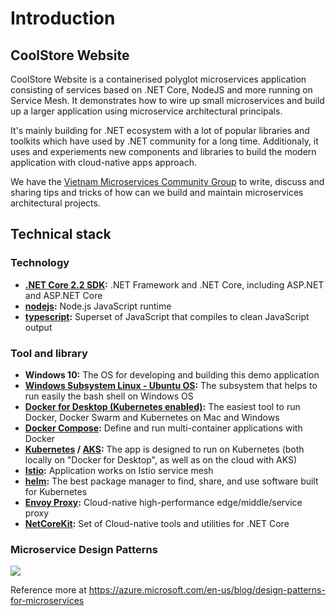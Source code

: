 # Introduction

## CoolStore Website

CoolStore Website is a containerised polyglot microservices application consisting of services based on .NET Core, NodeJS and more running on Service Mesh. It demonstrates how to wire up small microservices and build up a larger application using microservice architectural principals.

It's mainly building for .NET ecosystem with a lot of popular libraries and toolkits which have used by .NET community for a long time. Additionaly, it uses and experiements new components and libraries to build the modern application with cloud-native apps approach.

We have the [Vietnam Microservices Community Group](https://www.facebook.com/groups/645391349250568) to write, discuss and sharing tips and tricks of how can we build and maintain microservices architectural projects.

## Technical stack

### Technology

- **[.NET Core 2.2 SDK](https://github.com/dotnet/core):** .NET Framework and .NET Core, including ASP.NET and ASP.NET Core
- **[nodejs](https://github.com/nodejs/node):** Node.js JavaScript runtime
- **[typescript](https://github.com/Microsoft/TypeScript):** Superset of JavaScript that compiles to clean JavaScript output

### Tool and library

- **Windows 10:** The OS for developing and building this demo application
- **[Windows Subsystem Linux - Ubuntu OS](https://docs.microsoft.com/en-us/windows/wsl/install-win10):** The subsystem that helps to run easily the bash shell on Windows OS
- **[Docker for Desktop (Kubernetes enabled)](https://www.docker.com/products/docker-engine#/windows):** The easiest tool to run Docker, Docker Swarm and Kubernetes on Mac and Windows
- **[Docker Compose](https://github.com/docker/compose):** Define and run multi-container applications with Docker
- **[Kubernetes](https://github.com/kubernetes/kubernetes) / [AKS](https://docs.microsoft.com/en-us/azure/aks):** The app is designed to run on Kubernetes (both locally on "Docker for Desktop", as well as on the cloud with AKS)
- **[Istio](https://github.com/istio/istio):** Application works on Istio service mesh
- **[helm](https://github.com/helm/helm):** The best package manager to find, share, and use software built for Kubernetes
- **[Envoy Proxy](https://github.com/envoyproxy/envoy):** Cloud-native high-performance edge/middle/service proxy
- **[NetCoreKit](https://github.com/cloudnative-netcore/netcore-kit):** Set of Cloud-native tools and utilities for .NET Core

### Microservice Design Patterns

![](https://azurecomcdn.azureedge.net/mediahandler/acomblog/media/Default/blog/ba865aef-4e7f-4b97-a94b-517aacf8d29a.png)

Reference more at https://azure.microsoft.com/en-us/blog/design-patterns-for-microservices
